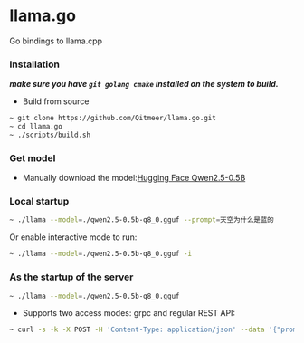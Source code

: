 # llama.go
Go bindings to llama.cpp

### Installation
***make sure you have `git golang cmake` installed on the system to build.***
* Build from source

```bash
~ git clone https://github.com/Qitmeer/llama.go.git
~ cd llama.go
~ ./scripts/build.sh
```

### Get model
* Manually download the model:[Hugging Face Qwen2.5-0.5B](https://huggingface.co/ggml-org/Qwen2.5-Coder-0.5B-Q8_0-GGUF/blob/main/qwen2.5-coder-0.5b-q8_0.gguf)

### Local startup

```bash
~ ./llama --model=./qwen2.5-0.5b-q8_0.gguf --prompt=天空为什么是蓝的
```
Or enable interactive mode to run:
```bash
~ ./llama --model=./qwen2.5-0.5b-q8_0.gguf -i
```


### As the startup of the server

```bash
~ ./llama --model=./qwen2.5-0.5b-q8_0.gguf
```

* Supports two access modes: grpc and regular REST API:
```bash
~ curl -s -k -X POST -H 'Content-Type: application/json' --data '{"prompt":"天空为什么是蓝的"}' http://127.0.0.1:8081/v1/generate
```